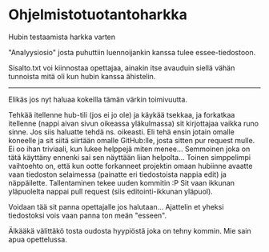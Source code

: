 Ohjelmistotuotantoharkka
========================

Hubin testaamista harkka varten

"Analyysiosio" josta puhuttiin luennoijankin kanssa tulee essee-tiedostoon.

Sisalto.txt voi kiinnostaa opettajaa, ainakin itse avauduin siellä vähän tunnoista mitä oli kun hubin kanssa ähistelin.

------------------------------------

Elikäs jos nyt haluaa kokeilla tämän värkin toimivuutta.

Tehkää itellenne hub-tili (jos ei jo ole) ja käykää tsekkaa, ja forkatkaa itellenne (nappi aivan sivun oikeassa yläkulmassa) sit kirjottajaa vaikka runo sinne. Jos siis haluatte tehdä ns. oikeasti. Eli tehä ensin jotain omalle koneelle ja sit siitä siirtään omalle GitHub:lle, josta sitten pur request mulle. Ei oo ihan triviaali, kun lukee helppejä miten menee... Semmoinen joka on tätä käyttäny ennenki sai sen näyttään liian helpolta...
Toinen simppelimpi vaihtoehto on, että kun ootte forkanneet projektin omaan hubiinne avaatte vaan tiedoston selaimessa (painatte eri tiedostoista nappia edit) ja näppäilette. Tallentaminen tekee uuden kommitin :P Sit vaan ikkunan yläpuolelta nappai pull request (siis editointi-ikkunan yläpuol).

Voidaan tää sit panna opettajalle jos halutaan...
Ajattelin et yheksi tiedostoksi vois vaan panna ton meän "esseen".


Älkääkä välittäkö tosta oudosta hyypiöstä joka on tehny kommin. Mie sain apua opettelussa.

